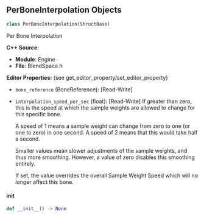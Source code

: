 ## PerBoneInterpolation Objects

```python
class PerBoneInterpolation(StructBase)
```

Per Bone Interpolation

**C++ Source:**

- **Module**: Engine
- **File**: BlendSpace.h

**Editor Properties:** (see get_editor_property/set_editor_property)

- ``bone_reference`` (BoneReference):  [Read-Write]
- ``interpolation_speed_per_sec`` (float):  [Read-Write] If greater than zero, this is the speed at which the sample weights are allowed to change for this specific bone.

  A speed of 1 means a sample weight can change from zero to one (or one to zero) in one second.
  A speed of 2 means that this would take half a second.

  Smaller values mean slower adjustments of the sample weights, and thus more smoothing. However, a
  value of zero disables this smoothing entirely.

  If set, the value overrides the overall Sample Weight Speed which will no longer affect this bone.

<a id="unreal.PerBoneInterpolation.__init__"></a>

#### __init__

```python
def __init__() -> None
```

<a id="unreal.BlendSpaceBlendProfile"></a>